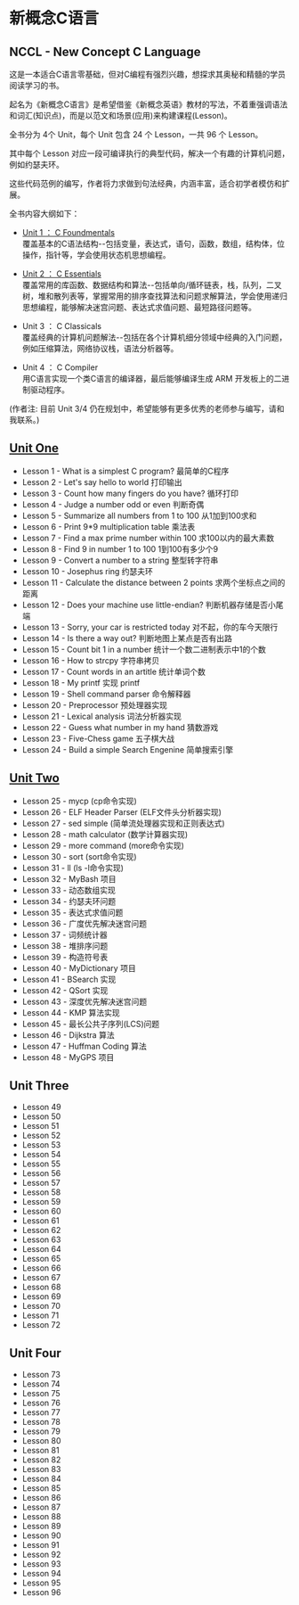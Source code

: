 新概念C语言
=============================

## NCCL - New Concept C Language  

这是一本适合C语言零基础，但对C编程有强烈兴趣，想探求其奥秘和精髓的学员阅读学习的书。

起名为《新概念C语言》是希望借鉴《新概念英语》教材的写法，不着重强调语法和词汇(知识点)，而是以范文和场景(应用)来构建课程(Lesson)。

全书分为 4个 Unit，每个 Unit 包含 24 个 Lesson，一共 96 个 Lesson。

其中每个 Lesson 对应一段可编译执行的典型代码，解决一个有趣的计算机问题，例如约瑟夫环。

这些代码范例的编写，作者将力求做到句法经典，内涵丰富，适合初学者模仿和扩展。

全书内容大纲如下：

* [Unit 1 ： C Foundmentals](https://github.com/limingth/NCCL/blob/master/Unit-1/README.md)  
覆盖基本的C语法结构--包括变量，表达式，语句，函数，数组，结构体，位操作，指针等，学会使用状态机思想编程。

* [Unit 2 ： C Essentials](https://github.com/limingth/NCCL/blob/master/Unit-2/README.md)  
覆盖常用的库函数、数据结构和算法--包括单向/循环链表，栈，队列，二叉树，堆和散列表等，掌握常用的排序查找算法和问题求解算法，学会使用递归思想编程，能够解决迷宫问题、表达式求值问题、最短路径问题等。

* Unit 3 ： C Classicals  
覆盖经典的计算机问题解法--包括在各个计算机细分领域中经典的入门问题，例如压缩算法，网络协议栈，语法分析器等。

* Unit 4 ： C Compiler  
用C语言实现一个类C语言的编译器，最后能够编译生成 ARM 开发板上的二进制驱动程序。

(作者注: 目前 Unit 3/4 仍在规划中，希望能够有更多优秀的老师参与编写，请和我联系。)

## [Unit One](https://github.com/limingth/NCCL/blob/master/Unit-1/README.md)  
* Lesson 1 - What is a simplest C program? 最简单的C程序
* Lesson 2 - Let's say hello to world 打印输出
* Lesson 3 - Count how many fingers do you have? 循环打印
* Lesson 4 - Judge a number odd or even 判断奇偶
* Lesson 5 - Summarize all numbers from 1 to 100 从1加到100求和
* Lesson 6 - Print 9*9 multiplication table 乘法表
* Lesson 7 - Find a max prime number within 100 求100以内的最大素数
* Lesson 8 - Find 9 in number 1 to 100 1到100有多少个9
* Lesson 9 - Convert a number to a string 整型转字符串
* Lesson 10 - Josephus ring 约瑟夫环
* Lesson 11 - Calculate the distance between 2 points 求两个坐标点之间的距离
* Lesson 12 - Does your machine use little-endian? 判断机器存储是否小尾端
* Lesson 13 - Sorry, your car is restricted today 对不起，你的车今天限行
* Lesson 14 - Is there a way out? 判断地图上某点是否有出路
* Lesson 15 - Count bit 1 in a number 统计一个数二进制表示中1的个数
* Lesson 16 - How to strcpy 字符串拷贝
* Lesson 17 - Count words in an artitle 统计单词个数
* Lesson 18 - My printf 实现 printf
* Lesson 19 - Shell command parser 命令解释器
* Lesson 20 - Preprocessor 预处理器实现
* Lesson 21 - Lexical analysis 词法分析器实现
* Lesson 22 - Guess what number in my hand 猜数游戏
* Lesson 23 - Five-Chess game 五子棋大战
* Lesson 24 - Build a simple Search Engenine 简单搜索引擎

## [Unit Two](https://github.com/limingth/NCCL/blob/master/Unit-2/README.md)  
* Lesson 25 - mycp (cp命令实现)
* Lesson 26 - ELF Header Parser (ELF文件头分析器实现)
* Lesson 27 - sed simple (简单流处理器实现和正则表达式)
* Lesson 28 - math calculator (数学计算器实现)
* Lesson 29 - more command (more命令实现)
* Lesson 30 - sort (sort命令实现)
* Lesson 31 - ll (ls -l命令实现)
* Lesson 32 - MyBash 项目
* Lesson 33 - 动态数组实现
* Lesson 34 - 约瑟夫环问题
* Lesson 35 - 表达式求值问题
* Lesson 36 - 广度优先解决迷宫问题
* Lesson 37 - 词频统计器
* Lesson 38 - 堆排序问题
* Lesson 39 - 构造符号表
* Lesson 40 - MyDictionary 项目
* Lesson 41 - BSearch 实现
* Lesson 42 - QSort 实现
* Lesson 43 - 深度优先解决迷宫问题
* Lesson 44 - KMP 算法实现
* Lesson 45 - 最长公共子序列(LCS)问题
* Lesson 46 - Dijkstra 算法
* Lesson 47 - Huffman Coding 算法
* Lesson 48 - MyGPS 项目


## Unit Three
* Lesson 49   
* Lesson 50   
* Lesson 51   
* Lesson 52   
* Lesson 53  
* Lesson 54 
* Lesson 55 
* Lesson 56 
* Lesson 57 
* Lesson 58 
* Lesson 59 
* Lesson 60 
* Lesson 61 
* Lesson 62 
* Lesson 63 
* Lesson 64 
* Lesson 65 
* Lesson 66 
* Lesson 67 
* Lesson 68 
* Lesson 69 
* Lesson 70 
* Lesson 71 
* Lesson 72 

## Unit Four
* Lesson 73 
* Lesson 74 
* Lesson 75 
* Lesson 76 
* Lesson 77 
* Lesson 78 
* Lesson 79 
* Lesson 80 
* Lesson 81 
* Lesson 82 
* Lesson 83 
* Lesson 84 
* Lesson 85 
* Lesson 86 
* Lesson 87 
* Lesson 88 
* Lesson 89 
* Lesson 90 
* Lesson 91 
* Lesson 92 
* Lesson 93 
* Lesson 94 
* Lesson 95 
* Lesson 96 


